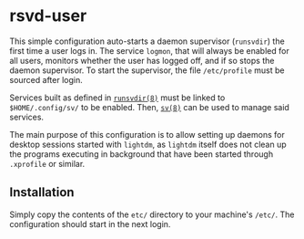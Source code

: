 # rsvd-user
This simple configuration auto-starts a daemon supervisor (`runsvdir`) the first time a user logs in.
The service `logmon`, that will always be enabled for all users, monitors whether the user has logged off, and if so
stops the daemon supervisor. To start the supervisor, the file `/etc/profile` must be sourced after login.

Services built as defined in [`runsvdir(8)`](http://smarden.org/runit/runsvdir.8.html) must be linked to `$HOME/.config/sv/`
to be enabled. Then, [`sv(8)`](http://smarden.org/runit/sv.8.html) can be used to manage said services.

The main purpose of this configuration is to allow setting up daemons for desktop sessions started with `lightdm`,
as `lightdm` itself does not clean up the programs executing in background that have been started through `.xprofile` or similar.

## Installation
Simply copy the contents of the `etc/` directory to your machine's `/etc/`. The configuration should start in the next login.
